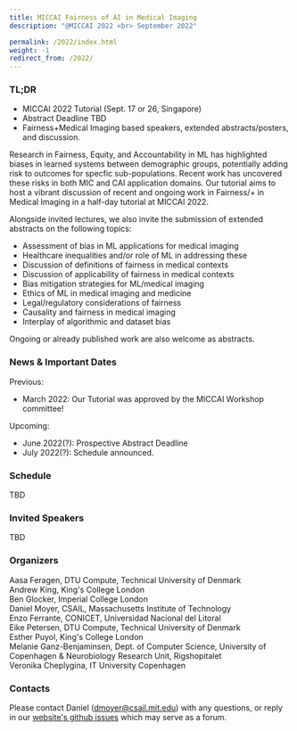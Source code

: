 ```yaml
---
title: MICCAI Fairness of AI in Medical Imaging 
description: "@MICCAI 2022 <br> September 2022"

permalink: /2022/index.html
weight: -1
redirect_from: /2022/
---
```


### TL;DR

 - MICCAI 2022 Tutorial (Sept. 17 or 26, Singapore)  
 - Abstract Deadline TBD  
 - Fairness+Medical Imaging based speakers, extended abstracts/posters, and discussion.  

Research in Fairness, Equity, and Accountability in ML has highlighted biases in learned systems between demographic groups, potentially adding risk to outcomes for specfic sub-populations. Recent work has uncovered these risks in both MIC and CAI application domains. Our tutorial aims to host a vibrant discussion of recent and ongoing work in Fairness/+ in Medical Imaging in a half-day tutorial at MICCAI 2022.

Alongside invited lectures, we also invite the submission of extended abstracts on the following topics:
 - Assessment of bias in ML applications for medical imaging
 - Healthcare inequalities and/or role of ML in addressing these
 - Discussion of definitions of fairness in medical contexts
 - Discussion of applicability of fairness in medical contexts
 - Bias mitigation strategies for ML/medical imaging
 - Ethics of ML in medical imaging and medicine
 - Legal/regulatory considerations of fairness
 - Causality and fairness in medical imaging
 - Interplay of algorithmic and dataset bias 

Ongoing or already published work are also welcome as abstracts.

### News & Important Dates

Previous:
 - March 2022: Our Tutorial was approved by the MICCAI Workshop committee!

Upcoming:
 - June 2022(?): Prospective Abstract Deadline
 - July 2022(?): Schedule announced.

### Schedule

TBD

### Invited Speakers

TBD

### Organizers

Aasa Feragen, DTU Compute, Technical University of Denmark  
Andrew King, King's College London  
Ben Glocker, Imperial College London  
Daniel Moyer, CSAIL, Massachusetts Institute of Technology  
Enzo Ferrante, CONICET, Universidad Nacional del Litoral  
Eike Petersen, DTU Compute, Technical University of Denmark  
Esther Puyol, King's College London  
Melanie Ganz-Benjaminsen, Dept. of Computer Science, University of Copenhagen & Neurobiology Research Unit, Rigshopitalet  
Veronika Cheplygina, IT University Copenhagen  

### Contacts

<!-- replace with group email -->
Please contact Daniel (dmoyer@csail.mit.edu) with any questions, or reply in our [website's github issues](https://github.com/miccai-faimi/miccai-faimi.github.io) which may serve as a forum.




